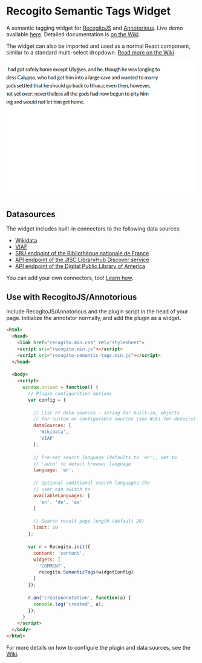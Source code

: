 # Recogito Semantic Tags Widget
 
A semantic tagging widget for [RecogitoJS](https://github.com/recogito/recogito-js)
and [Annotorious](https://github.com/recogito/annotorious). Live demo available
[here](https://recogito-semantic-tags.netlify.app/). Detailed documentation is
[on the Wiki](https://github.com/performant-software/recogito-semantic-tags/wiki).

The widget can also be imported and used as a normal React component, similar to a standard
multi-select dropdown. [Read more on the Wiki](https://github.com/performant-software/recogito-semantic-tags/wiki/Using-as-a-React-Component).

![Example](https://github.com/performant-software/recogito-semantic-tags/blob/main/screencast.gif?raw=true)

## Datasources

The widget includes built-in connectors to the following data sources:

- [Wikidata](https://github.com/performant-software/recogito-semantic-tags/wiki/Built-In-Connectors#wikidata)
- [VIAF](https://github.com/performant-software/recogito-semantic-tags/wiki/Built-In-Connectors#viaf)
- [SRU endpoint of the Bibliothèque nationale de France](https://github.com/performant-software/recogito-semantic-tags/wiki/Built-In-Connectors#bnf)
- [API endpoint of the JISC LibraryHub Discover service](https://github.com/performant-software/recogito-semantic-tags/wiki/Built-In-Connectors#jisc)
- [API endpoint of the Digital Public Library of America](https://github.com/performant-software/recogito-semantic-tags/wiki/Built-In-Connectors#dpla)

You can add your own connectors, too! [Learn how](https://github.com/performant-software/recogito-semantic-tags/wiki/Writing-your-own-Connectors).

## Use with RecogitoJS/Annotorious

Include RecogitoJS/Annotorious and the plugin script in the head of your page. Initialize the annotator
normally, and add the plugin as a widget.

```html
<html>
  <head>
    <link href="recogito.min.css" rel="stylesheet">
    <script src="recogito.min.js"></script>
    <script src="recogito-semantic-tags.min.js"></script>
  </head>

  <body>
    <script>
      window.onload = function() {
        // Plugin configuration options
        var config = {

          // List of data sources - string for built-in, objects
          // for custom or configurable sources (see Wiki for details)
          dataSources: [  
            'Wikidata',   
            'VIAF'
          ],

          // Pre-set search language (defaults to 'en'), set to
          // 'auto' to detect browser language
          language: 'en',

          // Optional additional search languages the
          // user can switch to
          availableLanguages: [
            'en', 'de', 'es'
          ]

          // Search result page length (default 20)
          limit: 10
        };

        var r = Recogito.init({
          content: 'content',
      	  widgets: [
            'COMMENT',
            recogito.SemanticTags(widgetConfig)
          ]
        });

        r.on('createAnnotation', function(a) {
          console.log('created', a);
        });
      }
    </script>
  </body>
</html>
```

For more details on how to configure the plugin and data sources, see the
[Wiki](https://github.com/performant-software/recogito-semantic-tags/wiki/Using-with-RecogitoJS-or-Annotorious).
